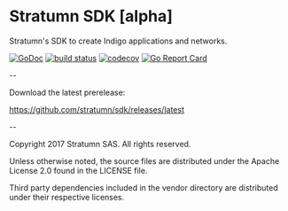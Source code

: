 # Stratumn SDK [alpha]

Stratumn's SDK to create Indigo applications and networks.

[![GoDoc](https://godoc.org/github.com/stratumn/sdk?status.svg)](https://godoc.org/github.com/stratumn/sdk)
[![build status](https://travis-ci.org/stratumn/sdk.svg)](https://travis-ci.org/stratumn/sdk.svg)
[![codecov](https://codecov.io/gh/stratumn/sdk/branch/master/graph/badge.svg)](https://codecov.io/gh/stratumn/sdk)
[![Go Report Card](https://goreportcard.com/badge/github.com/stratumn/sdk)](https://goreportcard.com/report/github.com/stratumn/sdk)

--

Download the latest prerelease:

https://github.com/stratumn/sdk/releases/latest

--

Copyright 2017 Stratumn SAS. All rights reserved.

Unless otherwise noted, the source files are distributed under the Apache
License 2.0 found in the LICENSE file.

Third party dependencies included in the vendor directory are distributed under
their respective licenses.
